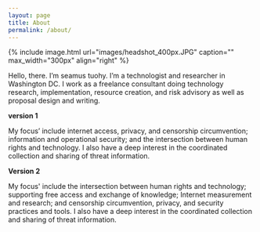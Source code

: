 ```yaml
---
layout: page
title: About
permalink: /about/
---
```


{% include image.html url="images/headshot_400px.JPG" caption="" max_width="300px" align="right" %}

Hello, there. I’m seamus tuohy. I’m a technologist and researcher in Washington DC. I work as a freelance consultant doing technology research, implementation, resource creation, and risk advisory as well as proposal design and writing.

**version 1**

My focus’ include internet access, privacy, and censorship circumvention; information and operational security; and the intersection between human rights and technology. I also have a deep interest in the coordinated collection and sharing of threat information.

**Version 2**

My focus' include the intersection between human rights and technology; supporting free access and exchange of knowledge; Internet measurement and research; and censorship circumvention, privacy, and security practices and tools. I also have a deep interest in the coordinated collection and sharing of threat information.
